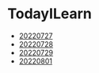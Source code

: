 # TodayILearn

- [20220727](./20220727.md)
- [20220728](./20220728.md)
- [20220729](./20220729.md)
- [20220801](./20220801.md)

